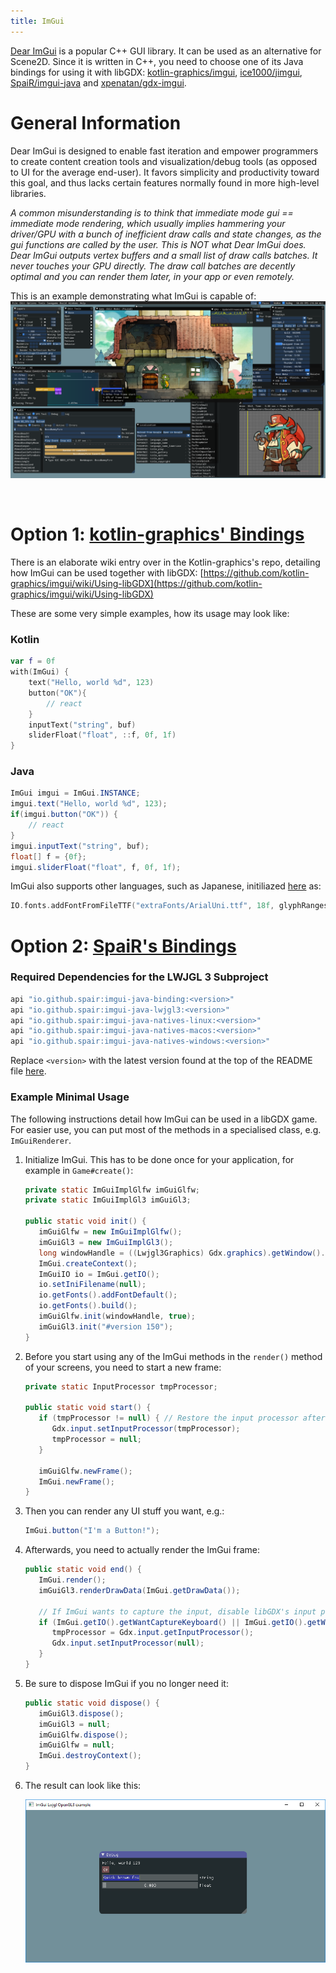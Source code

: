 ```yaml
---
title: ImGui
---
```

[Dear ImGui](https://github.com/ocornut/imgui) is a popular C++ GUI library. It can be used as an alternative for Scene2D. Since it is written in C++, you need to choose one of its Java bindings for using it with libGDX: [kotlin-graphics/imgui](https://github.com/kotlin-graphics/imgui), [ice1000/jimgui](https://github.com/ice1000/jimgui), [SpaiR/imgui-java](https://github.com/SpaiR/imgui-java) and [xpenatan/gdx-imgui](https://github.com/xpenatan/gdx-imgui).

# General Information

Dear ImGui is designed to enable fast iteration and empower programmers to create content creation tools and visualization/debug tools (as opposed to UI for the average end-user). It favors simplicity and productivity toward this goal, and thus lacks certain features normally found in more high-level libraries.

_A common misunderstanding is to think that immediate mode gui == immediate mode rendering, which usually implies hammering your driver/GPU with a bunch of inefficient draw calls and state changes, as the gui functions are called by the user. This is NOT what Dear ImGui does. Dear ImGui outputs vertex buffers and a small list of draw calls batches. It never touches your GPU directly. The draw call batches are decently optimal and you can render them later, in your app or even remotely._

This is an example demonstrating what ImGui is capable of:
![Sample](/assets/wiki/images/imgui1.png)

<br/>

# Option 1: [kotlin-graphics' Bindings](https://github.com/kotlin-graphics/imgui)

There is an elaborate wiki entry over in the Kotlin-graphics's repo, detailing how ImGui can be used together with libGDX: [https://github.com/kotlin-graphics/imgui/wiki/Using-libGDX](https://github.com/kotlin-graphics/imgui/wiki/Using-libGDX)

These are some very simple examples, how its usage may look like:

### Kotlin
```kotlin
var f = 0f
with(ImGui) {
    text("Hello, world %d", 123)
    button("OK"){
        // react
    }
    inputText("string", buf)
    sliderFloat("float", ::f, 0f, 1f)
}
```

### Java
```java
ImGui imgui = ImGui.INSTANCE;
imgui.text("Hello, world %d", 123);
if(imgui.button("OK")) {
    // react
}
imgui.inputText("string", buf);
float[] f = {0f};
imgui.sliderFloat("float", f, 0f, 1f);
```

ImGui also supports other languages, such as Japanese, initiliazed [here](https://github.com/pakoito/imgui/blob/master/src/test/kotlin/imgui/gl/test%20lwjgl.kt#L79) as:

```kotlin
IO.fonts.addFontFromFileTTF("extraFonts/ArialUni.ttf", 18f, glyphRanges = IO.fonts.glyphRangesJapanese)!!
```

# Option 2: [SpaiR's Bindings](https://github.com/SpaiR/imgui-java)
### Required Dependencies for the LWJGL 3 Subproject
```gradle
api "io.github.spair:imgui-java-binding:<version>"
api "io.github.spair:imgui-java-lwjgl3:<version>"
api "io.github.spair:imgui-java-natives-linux:<version>"
api "io.github.spair:imgui-java-natives-macos:<version>"
api "io.github.spair:imgui-java-natives-windows:<version>"
```

Replace `<version>` with the latest  version found at the top of the README file [here](https://github.com/SpaiR/imgui-java#readme).

### Example Minimal Usage
The following instructions detail how ImGui can be used in a libGDX game. For easier use, you can put most of the methods in a specialised class, e.g. `ImGuiRenderer`.

1. Initialize ImGui. This has to be done once for your application, for example in `Game#create()`:

   ```java
   private static ImGuiImplGlfw imGuiGlfw;
   private static ImGuiImplGl3 imGuiGl3;

   public static void init() {
      imGuiGlfw = new ImGuiImplGlfw();
      imGuiGl3 = new ImGuiImplGl3();
      long windowHandle = ((Lwjgl3Graphics) Gdx.graphics).getWindow().getWindowHandle();
      ImGui.createContext();
      ImGuiIO io = ImGui.getIO();
      io.setIniFilename(null);
      io.getFonts().addFontDefault();
      io.getFonts().build();
      imGuiGlfw.init(windowHandle, true);
      imGuiGl3.init("#version 150");
   }
   ```

2. Before you start using any of the ImGui methods in the `render()` method of your screens, you need to start a new frame:

   ```java
   private static InputProcessor tmpProcessor;

   public static void start() {
      if (tmpProcessor != null) { // Restore the input processor after ImGui caught all inputs, see #end()
         Gdx.input.setInputProcessor(tmpProcessor);
         tmpProcessor = null;
      }

      imGuiGlfw.newFrame();
      ImGui.newFrame();
   }
   ```

3. Then you can render any UI stuff you want, e.g.:

   ```java
   ImGui.button("I'm a Button!");
   ```

3. Afterwards, you need to actually render the ImGui frame:

   ```java
   public static void end() {
      ImGui.render();
      imGuiGl3.renderDrawData(ImGui.getDrawData());

      // If ImGui wants to capture the input, disable libGDX's input processor
      if (ImGui.getIO().getWantCaptureKeyboard() || ImGui.getIO().getWantCaptureMouse()) {
         tmpProcessor = Gdx.input.getInputProcessor();
         Gdx.input.setInputProcessor(null);
      }
   }
   ```

4. Be sure to dispose ImGui if you no longer need it:

   ```java
   public static void dispose() {
      imGuiGl3.dispose();
      imGuiGl3 = null;
      imGuiGlfw.dispose();
      imGuiGlfw = null;
      ImGui.destroyContext();
   }
   ```

5. The result can look like this:

   <img src="/assets/wiki/images/imgui2.png" alt="Screenshot of ImGui in libGDX" width="500"/>
